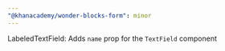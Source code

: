 ```yaml
---
"@khanacademy/wonder-blocks-form": minor
---
```


LabeledTextField: Adds `name` prop for the `TextField` component
